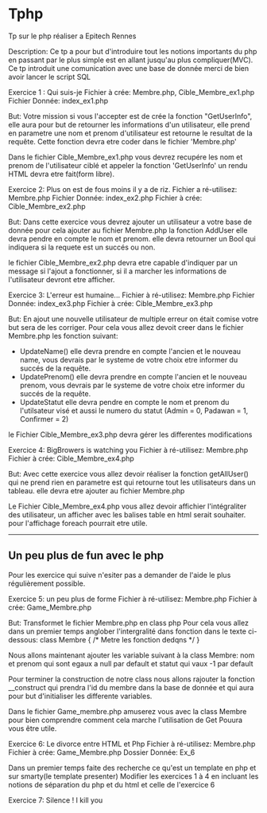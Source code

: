 # Tphp
Tp sur le php réaliser a Epitech Rennes 

Description: Ce tp a pour but d'introduire tout les notions importants du php en passant par le plus simple est en allant jusqu'au plus compliquer(MVC). Ce tp introduit une comunication avec une base de donnée merci de bien avoir lancer le script SQL



Exercice 1 : Qui suis-je
Fichier à crée: Membre.php, Cible_Membre_ex1.php
Fichier Donnée: index_ex1.php

But: Votre mission si vous l'accepter est de crée la fonction "GetUserInfo", elle aura pour but de retourner les informations d'un utilisateur, elle prend en parametre une nom et prenom d'utilisateur est retourne le resultat de la requête. Cette fonction devra etre coder dans le fichier 'Membre.php'

Dans le fichier Cible_Membre_ex1.php vous devrez recupére les nom et prenom de l'utilisateur ciblé et appeler la fonction 'GetUserInfo' un rendu HTML devra etre fait(form libre).

Exercice 2: Plus on est de fous moins il y a de riz.
Fichier a ré-utilisez: Membre.php
Fichier Donnée: index_ex2.php
Fichier à crée: Cible_Membre_ex2.php

But: Dans cette exercice vous devrez ajouter un utilisateur a votre base de donnée pour cela ajouter au fichier Membre.php la fonction AddUser elle devra pendre en compte le nom et prenom. elle devra retourner un Bool qui indiquera si la requete est un succés ou non. 

le fichier Cible_Membre_ex2.php devra etre capable d'indiquer par un message si l'ajout a fonctionner, si il a marcher les informations de l'utilisateur devront etre afficher.

Exercice 3: L'erreur est humaine...
Fichier à ré-utilisez: Membre.php
Fichier Donnée: index_ex3.php
Fichier à crée: Cible_Membre_ex3.php

But: En ajout une nouvelle utilisateur de multiple erreur on était comise votre but sera de les corriger. Pour cela vous allez devoit creer dans le fichier Membre.php les fonction suivant:
  - UpdateName() elle devra prendre en compte l'ancien et le nouveau name, vous devrais par le systeme de votre choix etre informer du succés de la requête.
  - UpdatePrenom() elle devra prendre en compte l'ancien et le nouveau prenom, vous devrais par le systeme de votre choix etre informer du succés de la requête.
  - UpdateStatut elle devra pendre en compte le nom et prenom du l'utilsateur visé et aussi le numero du statut (Admin = 0, Padawan = 1, Confirmer = 2)

le Fichier Cible_Membre_ex3.php devra gérer les differentes modifications

Exercice 4: BigBrowers is watching you
Fichier à ré-utilisez: Membre.php
Fichier à crée: Cible_Membre_ex4.php

But: Avec cette exercice vous allez devoir réaliser la fonction getAllUser() qui ne prend rien en parametre est qui retourne tout les utilisateurs dans un tableau. elle devra etre ajouter au fichier Membre.php

Le Fichier Cible_Membre_ex4.php vous allez devoir affichier l'intégraliter des utilisateur, un afficher avec les balises table en html serait souhaiter. pour l'affichage foreach pourrait etre utile.

----------------------------------------------------------------------------------------------------------------------------
Un peu plus de fun avec le php
----------------------------------------------------------------------------------------------------------------------------
Pour les exercice qui suive n'esiter pas a demander de l'aide le plus régulièrement possible.


Exercice 5: un peu plus de forme
Fichier à ré-utilisez: Membre.php
Fichier à crée: Game_Membre.php

But: Transformet le fichier Membre.php en class php
Pour cela vous allez dans un premier temps anglober l'intergralité dans fonction dans le texte ci-dessous:
class Membre
{
/* Metre les fonction dedqns */
}

Nous allons maintenant ajouter les variable suivant à la class Membre: nom et prenom qui sont egaux a null par default et statut qui vaux -1 par default

Pour terminer la construction de notre class nous allons rajouter la fonction __construct qui prendra l'id du membre dans la base de donnée et qui aura pour but d'initialiser les differente variables.

Dans le fichier Game_membre.php amuserez vous avec la class Membre pour bien comprendre comment cela marche l'utilisation de Get Pouura vous être utile.

Exercice 6: Le divorce entre HTML et Php
Fichier à ré-utilisez: Membre.php
Fichier à crée: Game_Membre.php
Dossier Donnée: Ex_6

Dans un premier temps faite des recherche ce qu'est un template en php et sur smarty(le template presenter)
Modifier les exercices 1 à 4 en incluant les notions de séparation du php et du html et celle de l'exercice 6

Exercice 7: Silence ! I kill you
